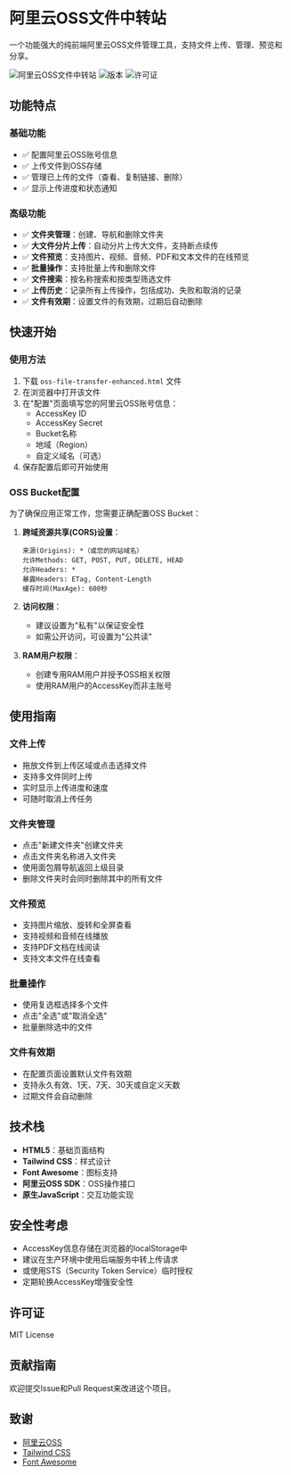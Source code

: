 # 阿里云OSS文件中转站

一个功能强大的纯前端阿里云OSS文件管理工具，支持文件上传、管理、预览和分享。

![阿里云OSS文件中转站](https://img.shields.io/badge/阿里云-OSS文件中转站-blue)
![版本](https://img.shields.io/badge/版本-1.0.0-brightgreen)
![许可证](https://img.shields.io/badge/许可证-MIT-orange)

## 功能特点

### 基础功能
- ✅ 配置阿里云OSS账号信息
- ✅ 上传文件到OSS存储
- ✅ 管理已上传的文件（查看、复制链接、删除）
- ✅ 显示上传进度和状态通知

### 高级功能
- ✅ **文件夹管理**：创建、导航和删除文件夹
- ✅ **大文件分片上传**：自动分片上传大文件，支持断点续传
- ✅ **文件预览**：支持图片、视频、音频、PDF和文本文件的在线预览
- ✅ **批量操作**：支持批量上传和删除文件
- ✅ **文件搜索**：按名称搜索和按类型筛选文件
- ✅ **上传历史**：记录所有上传操作，包括成功、失败和取消的记录
- ✅ **文件有效期**：设置文件的有效期，过期后自动删除

## 快速开始

### 使用方法

1. 下载 `oss-file-transfer-enhanced.html` 文件
2. 在浏览器中打开该文件
3. 在"配置"页面填写您的阿里云OSS账号信息：
   - AccessKey ID
   - AccessKey Secret
   - Bucket名称
   - 地域（Region）
   - 自定义域名（可选）
4. 保存配置后即可开始使用

### OSS Bucket配置

为了确保应用正常工作，您需要正确配置OSS Bucket：

1. **跨域资源共享(CORS)设置**：
   ```
   来源(Origins): *（或您的网站域名）
   允许Methods: GET, POST, PUT, DELETE, HEAD
   允许Headers: *
   暴露Headers: ETag, Content-Length
   缓存时间(MaxAge): 600秒
   ```

2. **访问权限**：
   - 建议设置为"私有"以保证安全性
   - 如需公开访问，可设置为"公共读"

3. **RAM用户权限**：
   - 创建专用RAM用户并授予OSS相关权限
   - 使用RAM用户的AccessKey而非主账号

## 使用指南

### 文件上传

- 拖放文件到上传区域或点击选择文件
- 支持多文件同时上传
- 实时显示上传进度和速度
- 可随时取消上传任务

### 文件夹管理

- 点击"新建文件夹"创建文件夹
- 点击文件夹名称进入文件夹
- 使用面包屑导航返回上级目录
- 删除文件夹时会同时删除其中的所有文件

### 文件预览

- 支持图片缩放、旋转和全屏查看
- 支持视频和音频在线播放
- 支持PDF文档在线阅读
- 支持文本文件在线查看

### 批量操作

- 使用复选框选择多个文件
- 点击"全选"或"取消全选"
- 批量删除选中的文件

### 文件有效期

- 在配置页面设置默认文件有效期
- 支持永久有效、1天、7天、30天或自定义天数
- 过期文件会自动删除

## 技术栈

- **HTML5**：基础页面结构
- **Tailwind CSS**：样式设计
- **Font Awesome**：图标支持
- **阿里云OSS SDK**：OSS操作接口
- **原生JavaScript**：交互功能实现

## 安全性考虑

- AccessKey信息存储在浏览器的localStorage中
- 建议在生产环境中使用后端服务中转上传请求
- 或使用STS（Security Token Service）临时授权
- 定期轮换AccessKey增强安全性

## 许可证

MIT License

## 贡献指南

欢迎提交Issue和Pull Request来改进这个项目。

## 致谢

- [阿里云OSS](https://www.aliyun.com/product/oss)
- [Tailwind CSS](https://tailwindcss.com/)
- [Font Awesome](https://fontawesome.com/)